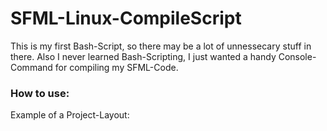# SFML-Linux-CompileScript

This is my first Bash-Script, so there may be a lot of unnessecary stuff in there.
Also I never learned Bash-Scripting, I just wanted a handy Console-Command for compiling my SFML-Code.

### How to use:
Example of a Project-Layout:
